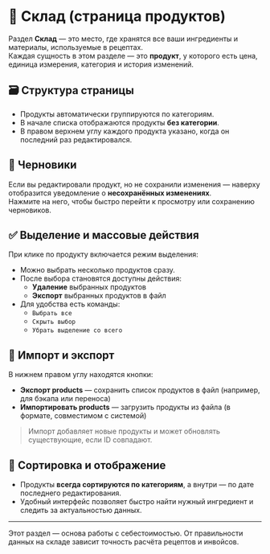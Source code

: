 # 🧺 Склад (страница продуктов)

Раздел **Склад** — это место, где хранятся все ваши ингредиенты и материалы, используемые в рецептах.  
Каждая сущность в этом разделе — это **продукт**, у которого есть цена, единица измерения, категория и история изменений.

## 🗃️ Структура страницы

- Продукты автоматически группируются по категориям.
- В начале списка отображаются продукты **без категории**.
- В правом верхнем углу каждого продукта указано, когда он последний раз редактировался.

## 📝 Черновики

Если вы редактировали продукт, но не сохранили изменения — наверху отобразится уведомление о **несохранённых изменениях**.  
Нажмите на него, чтобы быстро перейти к просмотру или сохранению черновиков.

## ✅ Выделение и массовые действия

При клике по продукту включается режим выделения:

- Можно выбрать несколько продуктов сразу.
- После выбора становятся доступны действия:
  - **Удаление** выбранных продуктов
  - **Экспорт** выбранных продуктов в файл
- Для удобства есть команды:
  - `Выбрать все`
  - `Скрыть выбор`
  - `Убрать выделение со всего`

## 🔁 Импорт и экспорт

В нижнем правом углу находятся кнопки:

- **Экспорт products** — сохранить список продуктов в файл (например, для бэкапа или переноса)
- **Импортировать products** — загрузить продукты из файла (в формате, совместимом с системой)

> Импорт добавляет новые продукты и может обновлять существующие, если ID совпадают.

## 📌 Сортировка и отображение

- Продукты **всегда сортируются по категориям**, а внутри — по дате последнего редактирования.
- Удобный интерфейс позволяет быстро найти нужный ингредиент и следить за актуальностью данных.

---

Этот раздел — основа работы с себестоимостью. От правильности данных на складе зависит точность расчёта рецептов и инвойсов.
